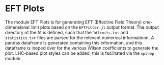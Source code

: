 # EFT Plots

The module EFT Plots is for generating EFT (Effective Field Theory) one-dimensional limit plots based on the `EFTFitter.jl` output format. 
The output directory of the fit is defined, such that the `1dlimits.txt` and `statistics.txt` files are parsed for the relevant numerical informationn.
A pandas dataframe is generated containing this information, and this dataframe is looped over for the various Wilson coefficients to generate the plot.
LHC-based plot styles can be added; this is facilitated via the `mplhep` module.
